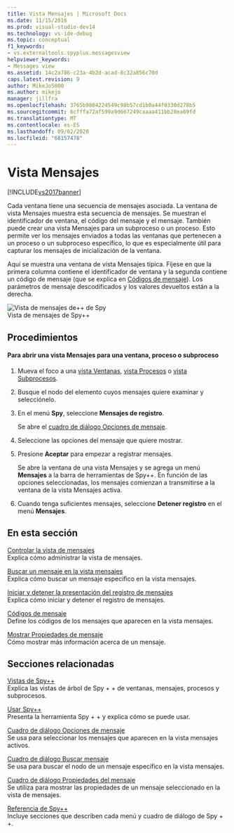 ```yaml
---
title: Vista Mensajes | Microsoft Docs
ms.date: 11/15/2016
ms.prod: visual-studio-dev14
ms.technology: vs-ide-debug
ms.topic: conceptual
f1_keywords:
- vs.externaltools.spyplus.messagesview
helpviewer_keywords:
- Messages view
ms.assetid: 14c2a786-c23a-4b2d-acad-8c32a856c70d
caps.latest.revision: 9
author: MikeJo5000
ms.author: mikejo
manager: jillfra
ms.openlocfilehash: 3765b9804224549c98b57cd1b0a44f0330d278b5
ms.sourcegitcommit: 6cfffa72af599a9d667249caaaa411bb28ea69fd
ms.translationtype: MT
ms.contentlocale: es-ES
ms.lasthandoff: 09/02/2020
ms.locfileid: "68157478"
---
```

# <a name="messages-view"></a>Vista Mensajes
[!INCLUDE[vs2017banner](../includes/vs2017banner.md)]

Cada ventana tiene una secuencia de mensajes asociada. La ventana de vista Mensajes muestra esta secuencia de mensajes. Se muestran el identificador de ventana, el código del mensaje y el mensaje. También puede crear una vista Mensajes para un subproceso o un proceso. Esto permite ver los mensajes enviados a todas las ventanas que pertenecen a un proceso o un subproceso específico, lo que es especialmente útil para capturar los mensajes de inicialización de la ventana.  
  
 Aquí se muestra una ventana de vista Mensajes típica. Fíjese en que la primera columna contiene el identificador de ventana y la segunda contiene un código de mensaje (que se explica en [Códigos de mensaje](../debugger/message-codes.md)). Los parámetros de mensaje descodificados y los valores devueltos están a la derecha.  
  
 ![Vista de mensajes de&#43;&#43; de Spy](../debugger/media/spy-messagesview.png "_MessagesView de Spy + +")  
Vista de mensajes de Spy++  
  
## <a name="procedures"></a>Procedimientos  
  
#### <a name="to-open-a-messages-view-for-a-window-process-or-thread"></a>Para abrir una vista Mensajes para una ventana, proceso o subproceso  
  
1. Mueva el foco a una [vista Ventanas](../debugger/windows-view.md), [vista Procesos](../debugger/processes-view.md) o [vista Subprocesos](../debugger/threads-view.md).  
  
2. Busque el nodo del elemento cuyos mensajes quiere examinar y selecciónelo.  
  
3. En el menú **Spy**, seleccione **Mensajes de registro**.  
  
     Se abre el [cuadro de diálogo Opciones de mensaje](../debugger/message-options-dialog-box.md).  
  
4. Seleccione las opciones del mensaje que quiere mostrar.  
  
5. Presione **Aceptar** para empezar a registrar mensajes.  
  
     Se abre la ventana de una vista Mensajes y se agrega un menú **Mensajes** a la barra de herramientas de Spy++. En función de las opciones seleccionadas, los mensajes comienzan a transmitirse a la ventana de la vista Mensajes activa.  
  
6. Cuando tenga suficientes mensajes, seleccione **Detener registro** en el menú **Mensajes**.  
  
## <a name="in-this-section"></a>En esta sección  
 [Controlar la vista de mensajes](../debugger/how-to-control-messages-view.md)  
 Explica cómo administrar la vista de mensajes.  
  
 [Buscar un mensaje en la vista mensajes](../debugger/how-to-search-for-a-message-in-messages-view.md)  
 Explica cómo buscar un mensaje específico en la vista mensajes.  
  
 [Iniciar y detener la presentación del registro de mensajes](../debugger/how-to-start-and-stop-the-message-log-display.md)  
 Explica cómo iniciar y detener el registro de mensajes.  
  
 [Códigos de mensaje](../debugger/message-codes.md)  
 Define los códigos de los mensajes que aparecen en la vista mensajes.  
  
 [Mostrar Propiedades de mensaje](../debugger/how-to-display-message-properties.md)  
 Cómo mostrar más información acerca de un mensaje.  
  
## <a name="related-sections"></a>Secciones relacionadas  
 [Vistas de Spy++](../debugger/spy-increment-views.md)  
 Explica las vistas de árbol de Spy + + de ventanas, mensajes, procesos y subprocesos.  
  
 [Usar Spy++](../debugger/using-spy-increment.md)  
 Presenta la herramienta Spy + + y explica cómo se puede usar.  
  
 [Cuadro de diálogo Opciones de mensaje](../debugger/message-options-dialog-box.md)  
 Se usa para seleccionar los mensajes que aparecen en la vista mensajes activos.  
  
 [Cuadro de diálogo Buscar mensaje](../debugger/message-search-dialog-box.md)  
 Se usa para buscar el nodo de un mensaje específico en la vista mensajes.  
  
 [Cuadro de diálogo Propiedades del mensaje](../debugger/message-properties-dialog-box.md)  
 Se utiliza para mostrar las propiedades de un mensaje seleccionado en la vista de mensajes.  
  
 [Referencia de Spy++](../debugger/spy-increment-reference.md)  
 Incluye secciones que describen cada menú y cuadro de diálogo de Spy + +.
